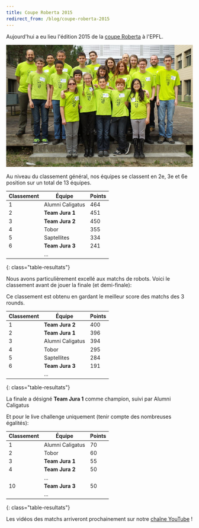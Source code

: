 ```yaml
---
title: Coupe Roberta 2015
redirect_from: /blog/coupe-roberta-2015
---
```


Aujourd'hui a eu lieu l'édition 2015 de la [coupe Roberta](http://roberta.epfl.ch/) à l'EPFL.

![Photo](/media/posts/2015-03-28-club-au-complet.jpg)

Au niveau du classement général, nos équipes se classent en 2e, 3e et 6e position sur un total de 13 équipes.

| Classement | Équipe           | Points |
| ---------- | ---------------- | ------ |
| 1          | Alumni Caligatus | 464    |
| 2          | **Team Jura 1**  | 451    |
| 3          | **Team Jura 2**  | 450    |
| 4          | Tobor            | 355    |
| 5          | Saptellites      | 334    |
| 6          | **Team Jura 3**  | 241    |
|            | ...              |        |
{: class="table-resultats"}

Nous avons particulièrement excellé aux matchs de robots. Voici le classement avant de jouer la finale (et demi-finale):

Ce classement est obtenu en gardant le meilleur score des matchs des 3 rounds.

| Classement | Équipe           | Points |
| ---------- | ---------------- | ------ |
| 1          | **Team Jura 2**  | 400    |
| 2          | **Team Jura 1**  | 396    |
| 3          | Alumni Caligatus | 394    |
| 4          | Tobor            | 295    |
| 5          | Saptellites      | 284    |
| 6          | **Team Jura 3**  | 191    |
|            | ...              |        |
{: class="table-resultats"}

La finale a désigné **Team Jura 1** comme champion, suivi par Alumni Caligatus

Et pour le live challenge uniquement (tenir compte des nombreuses égalités):

| Classement | Équipe           | Points |
| ---------- | ---------------- | ------ |
| 1          | Alumni Caligatus | 70     |
| 2          | Tobor            | 60     |
| 3          | **Team Jura 1**  | 55     |
| 4          | **Team Jura 2**  | 50     |
|            | ...              |        |
| 10         | **Team Jura 3**  | 50     |
|            | ...              |        |
{: class="table-resultats"}

Les vidéos des matchs arriveront prochainement sur notre [chaîne YouTube](https://www.youtube.com/user/robotsju) !
